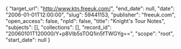 {
  "target_url": "http://www.ktn.freeuk.com/", 
  "end_date": null, 
  "date": "2006-01-01T12:00:00", 
  "slug": 59441153, 
  "publisher": "freeuk.com", 
  "open_access": false, 
  "npld": false, 
  "title": "Knight's Tour Notes", 
  "subjects": [], 
  "collections": [], 
  "record_id": "20060101T120000/Y+p8VIb5sTOQ1in5fTWGYg==", 
  "scope": "root", 
  "start_date": null
}

